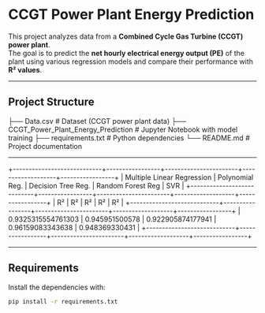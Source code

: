 #  CCGT Power Plant Energy Prediction

This project analyzes data from a **Combined Cycle Gas Turbine (CCGT) power plant**.  
The goal is to predict the **net hourly electrical energy output (PE)** of the plant using various regression models and compare their performance with **R² values**.

---

##  Project Structure
├── Data.csv                                     # Dataset (CCGT power plant data)
├── CCGT_Power_Plant_Energy_Prediction           # Jupyter Notebook with model training
├── requirements.txt                             # Python dependencies
└── README.md                                    # Project documentation

---
+----------------------------+-----------------+-----------------------+-------------------+-----------------+
| Multiple Linear Regression | Polynomial Reg. | Decision Tree Reg.    | Random Forest Reg | SVR             |
+----------------------------+-----------------+-----------------------+-------------------+-----------------+
|           R²               |       R²        |          R²           |        R²         |       R²        |
+----------------------------+-----------------+-----------------------+-------------------+-----------------+
|    0.9325315554761303      | 0.945951500578  |  0.922905874177941    |  0.96159083343638 | 0.948369330431  |
+----------------------------+-----------------+-----------------------+-------------------+-----------------+



---
##  Requirements

Install the dependencies with:

```bash
pip install -r requirements.txt

